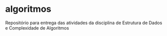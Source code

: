 # algoritmos
Repositório para entrega das atividades da disciplina de Estrutura de Dados e Complexidade de Algoritmos

